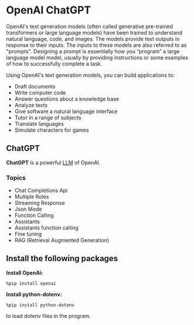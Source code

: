 # OpenAI ChatGPT

OpenAI's text generation models (often called generative pre-trained transformers or large language models) have been trained to understand natural language, code, and images. The models provide text outputs in response to their inputs. The inputs to these models are also referred to as "prompts". Designing a prompt is essentially how you “program” a large language model model, usually by providing instructions or some examples of how to successfully complete a task.

Using OpenAI's text generation models, you can build applications to:

- Draft documents
- Write computer code
- Answer questions about a knowledge base
- Analyze texts
- Give software a natural language interface
- Tutor in a range of subjects
- Translate languages
- Simulate characters for games

## ChatGPT

**ChatGPT** is a powerful [LLM](../1-Gen-AI/1-Models/LLMS/Readme.md) of OpenAI.

### Topics

- Chat Completions Api
- Multiple Roles
- Streaming Response
- Json Mode
- Function Calling
- Assistants
- Assistants function calling
- Fine tuning
- RAG (Retrieval Augmented Generation)

## Install the following packages

**Install OpenAi:**

```pip
%pip install openai
```

**Install python-dotenv:**

```pip
%pip install python-dotenv
```

to load dotenv files in the program.
